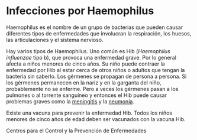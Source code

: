 Infecciones por Haemophilus
===========================


Haemophilus es el nombre de un grupo de bacterias que pueden causar diferentes tipos de enfermedades que involucran la respiración, los huesos, las articulaciones y el sistema nervioso. 


Hay varios tipos de Haemophilus. Uno común es Hib (*Haemophilus influenzae* tipo b), que provoca una enfermedad grave. Por lo general afecta a niños menores de cinco años. Su niño puede contraer la enfermedad por Hib al estar cerca de otros niños o adultos que tengan la bacteria sin saberlo. Los gérmenes se propagan de persona a persona. Si los gérmenes permanecen en la nariz y en la garganta del niño, probablemente no se enferme. Pero a veces los gérmenes pasan a los pulmones o al torrente sanguíneo y entonces el Hib puede causar problemas graves como la [meningitis](https://medlineplus.gov/spanish/meningitis.html) y la [neumonía](https://medlineplus.gov/spanish/pneumonia.html).


Existe una vacuna para prevenir la enfermedad Hib. Todos los niños menores de cinco años de edad deben ser vacunados con la vacuna Hib.


Centros para el Control y la Prevención de Enfermedades 

